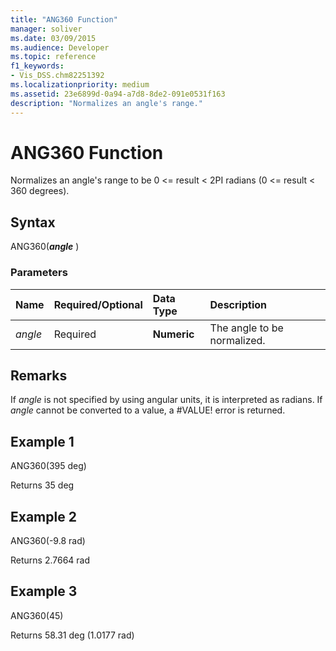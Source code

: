 ```yaml
---
title: "ANG360 Function"
manager: soliver
ms.date: 03/09/2015
ms.audience: Developer
ms.topic: reference
f1_keywords:
- Vis_DSS.chm82251392
ms.localizationpriority: medium
ms.assetid: 23e6899d-0a94-a7d8-8de2-091e0531f163
description: "Normalizes an angle's range."
---
```


# ANG360 Function

Normalizes an angle's range to be 0 \<= result \< 2PI radians (0 \<= result \< 360 degrees).
  
## Syntax

ANG360(***angle*** ) 
  
### Parameters

|**Name**|**Required/Optional**|**Data Type**|**Description**|
|:-----|:-----|:-----|:-----|
| _angle_ <br/> |Required  <br/> |**Numeric** <br/> |The angle to be normalized. |
   
## Remarks

If  *angle*  is not specified by using angular units, it is interpreted as radians. If  *angle*  cannot be converted to a value, a #VALUE! error is returned. 
  
## Example 1

ANG360(395 deg)
  
Returns 35 deg
  
## Example 2

ANG360(-9.8 rad)
  
Returns 2.7664 rad
  
## Example 3

ANG360(45)
  
Returns 58.31 deg (1.0177 rad)
  

